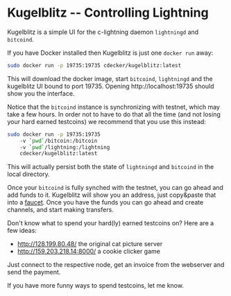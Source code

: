 # Kugelblitz -- Controlling Lightning

Kugelblitz is a simple UI for the c-lightning daemon `lightningd` and `bitcoind`.

If you have Docker installed then Kugelblitz is just one `docker run` away:

```bash
sudo docker run -p 19735:19735 cdecker/kugelblitz:latest
```

This will download the docker image, start `bitcoind`, `lightningd` and the kugelblitz UI bound to port 19735. Opening http://localhost:19735 should show you the interface.

Notice that the `bitcoind` instance is synchronizing with testnet, which may take a few hours. In order not to have to do that all the time (and not losing your hard earned testcoins) we recommend that you use this instead:

```bash
sudo docker run -p 19735:19735
	-v `pwd`/bitcoin:/bitcoin
	-v `pwd`/lightning:/lightning
	cdecker/kugelblitz:latest
```

This will actually persist both the state of `lightningd` and `bitcoind` in the local directory.

Once your `bitcoind` is fully synched with the testnet, you can go ahead and add funds to it.
Kugelblitz will show you an address, just copy&paste that into a [faucet](http://tpfaucet.appspot.com/).
Once you have the funds you can go ahead and create channels, and start making transfers.

Don't know what to spend your hard(ly) earned testcoins on? Here are a few ideas:

 - http://128.199.80.48/ the original cat picture server 
 - http://159.203.218.14:8000/ a cookie clicker game

Just connect to the respective node, get an invoice from the webserver and send the payment.

If you have more funny ways to spend testcoins, let me know.
